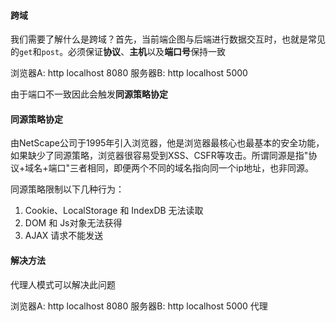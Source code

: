 #### 跨域
我们需要了解什么是跨域？首先，当前端企图与后端进行数据交互时，也就是常见的`get`和`post`。必须保证**协议**、**主机**以及**端口号**保持一致

浏览器A: http localhost 8080
服务器B: http localhost 5000

由于端口不一致因此会触发**同源策略协定**

#### 同源策略协定
由NetScape公司于1995年引入浏览器，他是浏览器最核心也最基本的安全功能，如果缺少了同源策略，浏览器很容易受到XSS、CSFR等攻击。所谓同源是指"协议+域名+端口"三者相同，即便两个不同的域名指向同一个ip地址，也非同源。

同源策略限制以下几种行为：

1. Cookie、LocalStorage 和 IndexDB 无法读取
2. DOM 和 Js对象无法获得
3. AJAX 请求不能发送

#### 解决方法
代理人模式可以解决此问题

浏览器A: http localhost 8080
服务器B: http localhost 5000
代理
